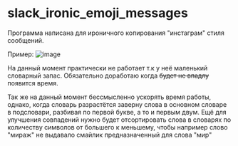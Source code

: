 # slack_ironic_emoji_messages
Программа написана для ироничного копирования "инстаграм" стиля сообщений.

Пример:
![image](https://user-images.githubusercontent.com/95754536/178959705-dd6542b4-8b27-4f28-8f4a-69995a8f9e2f.png)

На данный момент практически не работает т.к у неё маленький словарный запас. Обязательно доработаю когда <s> будет не впадлу</s> появится время.

Так же на данный момент бессмысленно ускорять время работы, однако, когда словарь разрастётся заверну слова в основном словаре в подсловари, разбивая по первой букве, а то и первым двум. Ещё для улучшения совпадений нужно будет отсортировать слова в словарях по количеству символов от большего к меньшему, чтобы например слово "мираж" не выдавало смайлик предназначенный для слова "мир"
